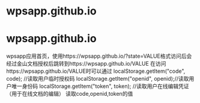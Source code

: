 # wpsapp.github.io
# wpsapp.github.io
wpsapp应用首页，使用https://wpsapp.github.io/?state=VALUE格式访问后会经过金山文档授权后跳转到https://wpsapp.github.io/VALUE
在访问https://wpsapp.github.io/VALUE时可以通过
localStorage.getItem("code", code);   //读取用户临时授权码
localStorage.getItem("openid", openid);//读取用户唯一身份码
localStorage.getItem("token", token); //读取用户在线编辑凭证（用于在线文档的编辑）
读取code,openid,token的值